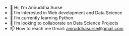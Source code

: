 - 👋 Hi, I’m Aniruddha Surse
- 👀 I’m interested in Web development and Data Science
- 🌱 I’m currently learning Python
- 💞️ I’m looking to collaborate on Data Science Projects
- 📫 How to reach me Gmail: aniruddhasurse@gmail.com

<!---
Aniruddha-VS/Aniruddha-VS is a ✨ special ✨ repository because its `README.md` (this file) appears on your GitHub profile.
You can click the Preview link to take a look at your changes.
--->
